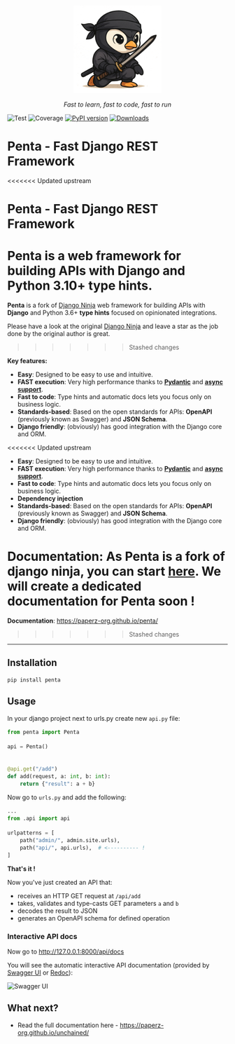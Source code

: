 <p align="center">
  <a href="https://paperz-org.github.io/penta/"><img src="./docs/docs/img/penta_logo.png" width="200"></a>
</p>
<p align="center">
    <em>Fast to learn, fast to code, fast to run</em>
</p>

![Test](https://github.com/Paperz-org/penta/actions/workflows/test_full.yml/badge.svg)
![Coverage](https://img.shields.io/codecov/c/github/Paperz-org/penta)
[![PyPI version](https://badge.fury.io/py/penta.svg)](https://badge.fury.io/py/penta)
[![Downloads](https://static.pepy.tech/personalized-badge/penta?period=month&units=international_system&left_color=black&right_color=brightgreen&left_text=downloads/month)](https://pepy.tech/project/penta)

# Penta - Fast Django REST Framework

<<<<<<< Updated upstream
# Penta - Fast Django REST Framework

**Penta** is a web framework for building APIs with **Django** and Python 3.10+ **type hints**.
=======
**Penta** is a fork of [Django Ninja](https://github.com/vitalik/django-ninja) web framework for building APIs with **Django** and Python 3.6+ **type hints** focused on opinionated integrations.

Please have a look at the original [Django Ninja](https://github.com/vitalik/django-ninja) and leave a star as the job done by the original author is great.
>>>>>>> Stashed changes

**Key features:**

- **Easy**: Designed to be easy to use and intuitive.
- **FAST execution**: Very high performance thanks to **<a href="https://pydantic-docs.helpmanual.io" target="_blank">Pydantic</a>** and **<a href="/docs/docs/guides/async-support.md">async support</a>**.
- **Fast to code**: Type hints and automatic docs lets you focus only on business logic.
- **Standards-based**: Based on the open standards for APIs: **OpenAPI** (previously known as Swagger) and **JSON Schema**.
- **Django friendly**: (obviously) has good integration with the Django core and ORM.

<<<<<<< Updated upstream
  - **Easy**: Designed to be easy to use and intuitive.
  - **FAST execution**: Very high performance thanks to **<a href="https://pydantic-docs.helpmanual.io" target="_blank">Pydantic</a>** and **<a href="/docs/docs/guides/async-support.md">async support</a>**.
  - **Fast to code**: Type hints and automatic docs lets you focus only on business logic.
  - **Dependency injection**
  - **Standards-based**: Based on the open standards for APIs: **OpenAPI** (previously known as Swagger) and **JSON Schema**.
  - **Django friendly**: (obviously) has good integration with the Django core and ORM.



**Documentation**: As Penta is a fork of django ninja, you can start [here](https://django-ninja.dev). We will create a dedicated documentation for Penta soon !
=======
**Documentation**: https://paperz-org.github.io/penta/
>>>>>>> Stashed changes

---

## Installation

```
pip install penta
```

## Usage

In your django project next to urls.py create new `api.py` file:

```Python
from penta import Penta

api = Penta()


@api.get("/add")
def add(request, a: int, b: int):
    return {"result": a + b}
```

Now go to `urls.py` and add the following:

```Python hl_lines="3 7"
...
from .api import api

urlpatterns = [
    path("admin/", admin.site.urls),
    path("api/", api.urls),  # <---------- !
]
```

**That's it !**

Now you've just created an API that:

- receives an HTTP GET request at `/api/add`
- takes, validates and type-casts GET parameters `a` and `b`
- decodes the result to JSON
- generates an OpenAPI schema for defined operation

### Interactive API docs

Now go to <a href="http://127.0.0.1:8000/api/docs" target="_blank">http://127.0.0.1:8000/api/docs</a>

You will see the automatic interactive API documentation (provided by <a href="https://github.com/swagger-api/swagger-ui" target="_blank">Swagger UI</a> or <a href="https://github.com/Redocly/redoc" target="_blank">Redoc</a>):

![Swagger UI](docs/docs/img/index-swagger-ui.png)

## What next?

- Read the full documentation here - https://paperz-org.github.io/unchained/
